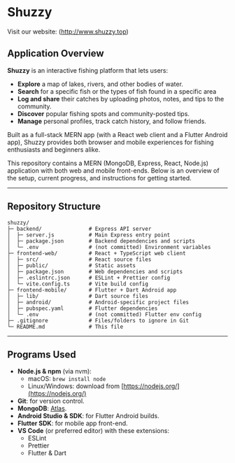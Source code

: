 # Shuzzy

Visit our website: (http://www.shuzzy.top)

## Application Overview

**Shuzzy** is an interactive fishing platform that lets users:

- **Explore** a map of lakes, rivers, and other bodies of water.
- **Search** for a specific fish or the types of fish found in a specific area
- **Log and share** their catches by uploading photos, notes, and tips to the community. 
- **Discover** popular fishing spots and community-posted tips.
- **Manage** personal profiles, track catch history, and follow friends.

Built as a full-stack MERN app (with a React web client and a Flutter Android app),
Shuzzy provides both browser and mobile experiences for fishing enthusiasts and beginners alike.

This repository contains a MERN (MongoDB, Express, React, Node.js) application with both web and
mobile front-ends. Below is an overview of the setup, current progress, and instructions for
getting started. 

---

## Repository Structure

```
shuzzy/
├─ backend/               # Express API server
│  ├─ server.js           # Main Express entry point
│  ├─ package.json        # Backend dependencies and scripts
│  └─ .env                # (not committed) Environment variables
├─ frontend-web/          # React + TypeScript web client
│  ├─ src/                # React source files
│  ├─ public/             # Static assets
│  ├─ package.json        # Web dependencies and scripts
│  ├─ .eslintrc.json      # ESLint + Prettier config
│  └─ vite.config.ts      # Vite build config
├─ frontend-mobile/       # Flutter + Dart Android app
│  ├─ lib/                # Dart source files
│  ├─ android/            # Android-specific project files
│  ├─ pubspec.yaml        # Flutter dependencies
│  └─ .env                # (not committed) Flutter env config
├─ .gitignore             # Files/folders to ignore in Git
└─ README.md              # This file
```

---

## Programs Used

- **Node.js & npm** (via nvm):
  - macOS: `brew install node`
  - Linux/Windows: download from [https://nodejs.org/](https://nodejs.org/)
- **Git**: for version control.
- **MongoDB**: [Atlas](https://www.mongodb.com/cloud/atlas).
- **Android Studio & SDK**: for Flutter Android builds.
- **Flutter SDK**: for mobile app front-end.
- **VS Code** (or preferred editor) with these extensions:
  - ESLint
  - Prettier
  - Flutter & Dart

